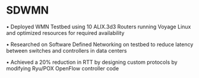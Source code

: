 # SDWMN

• Deployed WMN Testbed using 10 ALIX.3d3 Routers running Voyage Linux and optimized resources for required availability

• Researched on Software Defined Networking on testbed to reduce latency between switches and controllers in data centers

• Achieved a 20% reduction in RTT by designing custom protocols by modifying Ryu/POX OpenFlow controller code
